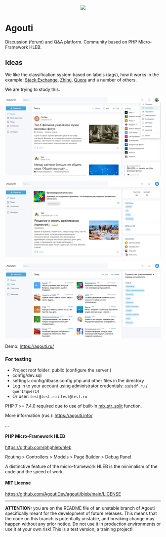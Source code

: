 <p align="center"><a href="https://agouti.ru" target="_blank"><img src="https://agouti.ru/assets/svg/agouti.svg" width="120"></a></p>

# Agouti

Discussion (forum) and Q&A platform. Community based on PHP Micro-Framework HLEB.

## Ideas

We like the classification system based on labels (tags), how it works in the example: [Stack Exchange](https://stackoverflow.com/), [Zhihu](https://www.zhihu.com/), [Quora](https://www.quora.com/) and a number of others.

We are trying to study this.

![Agouti](https://raw.githubusercontent.com/AgoutiDev/agouti/main/public/assets/images/agouti.jpg)

![Agouti spaces](https://raw.githubusercontent.com/AgoutiDev/agouti/main/public/assets/images/agouti2.jpg)

![Agouti topics](https://raw.githubusercontent.com/AgoutiDev/agouti/main/public/assets/images/agouti3.jpg)

Demo: https://agouti.ru/

### For testing

*   Project root folder: public (configure the server )
*   config/dev.sql
*   settings: config/dbase.config.php and other files in the directory
*   Log in to your account using administrator credentials: `ss@sdf.ru` / `qwer14qwer14`
*   Or user: `test@test.ru` / `test@test.ru`

PHP 7 >= 7.4.0 required due to use of built-in [mb_str_split](https://www.php.net/manual/en/function.mb-str-split.php) function.

More information (rus.): https://agouti.info/

...

#### PHP Micro-Framework HLEB

https://github.com/phphleb/hleb

Routing > Controllers > Models > Page Builder > Debug Panel

A distinctive feature of the micro-framework HLEB is the minimalism of the code and the speed of work.

#### MIT License

https://github.com/AgoutiDev/agouti/blob/main/LICENSE 

---

**ATTENTION:** you are on the README file of an unstable branch of Agouti specifically meant for the development of future releases. This means that the code on this branch is potentially unstable, and breaking change may happen without any prior notice. Do not use it in production environments or use it at your own risk! This is a test version, a training project!